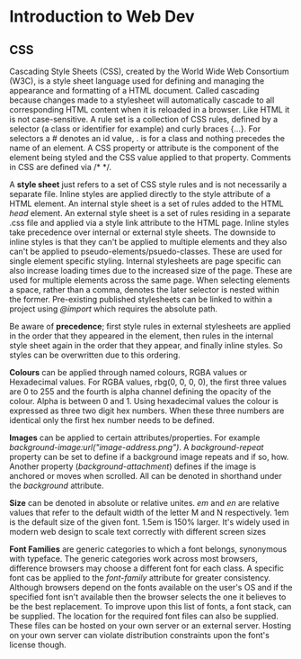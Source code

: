 # Introduction to Web Dev

## CSS

Cascading Style Sheets (CSS), created by the World Wide Web Consortium (W3C), is a style sheet language used for defining and managing the appearance and formatting of a HTML document. Called cascading because changes made to a stylesheet will automatically cascade to all corresponding HTML content when it is reloaded in a browser. Like HTML it is not case-sensitive. A rule set is a collection of CSS rules, defined by a selector (a class or identifier for example) and curly braces {...}. For selectors a # denotes an id value, . is for a class and nothing precedes the name of an element. A CSS property or attribute is the component of the element being styled and the CSS value applied to that property. Comments in CSS are defined via /* */.

A **style sheet** just refers to a set of CSS style rules and is not necessarily a separate file. Inline styles are applied directly to the style attribute of a HTML element. An internal style sheet is a set of rules added to the HTML *head* element. An external style sheet is a set of rules residing in a separate .css file and applied via a style link attribute to the HTML page. Inline styles take precedence over internal or external style sheets. The downside to inline styles is that they can't be applied to multiple elements and they also can't be applied to pseudo-elements/psuedo-classes. These are used for single element specific styling. Internal stylesheets are page specific can also increase loading times due to the increased size of the page. These are used for multiple elements across the same page. When selecting elements a space, rather than a comma, denotes the later selector is nested within the former. Pre-existing published stylesheets can be linked to within a project using *@import* which requires the absolute path.

Be aware of **precedence**; first style rules in external stylesheets are applied in the order that they appeared in the <head> element, then rules in the internal style sheet again in the order that they appear, and finally inline styles. So styles can be overwritten due to this ordering.

**Colours** can be applied through named colours, RGBA values or Hexadecimal values. For RGBA values, rbg(0, 0, 0, 0), the first three values are 0 to 255 and the fourth is alpha channel defining the opacity of the colour. Alpha is between 0 and 1. Using hexadecimal values the colour is expressed as three two digit hex numbers. When these three numbers are identical only the first hex number needs to be defined.

**Images** can be applied to certain attributes/properties. For example *background-image:url("image-address.png")*. A *background-repeat* property can be set to define if a background image repeats and if so, how. Another property (*background-attachment*) defines if the image is anchored or moves when scrolled. All can be denoted in shorthand under the *background* attribute.

**Size** can be denoted in absolute or relative unites. *em* and *en* are relative values that refer to the default width of the letter M and N respectively. 1em is the default size of the given font. 1.5em is 150% larger. It's widely used in modern web design to scale text correctly with different screen sizes

**Font Families** are generic categories to which a font belongs, synonymous with typeface. The generic categories work across most browsers, difference browsers may choose a different font for each class. A specific font cas be applied to the *font-family* attribute for greater consistency. Although browsers depend on the fonts available on the user's OS and if the specified font isn't available then the browser selects the one it believes to be the best replacement. To improve upon this list of fonts, a font stack, can be supplied. The location for the required font files can also be supplied. These files can be hosted on your own server or an external server. Hosting on your own server can violate distribution constraints upon the font's license though.
